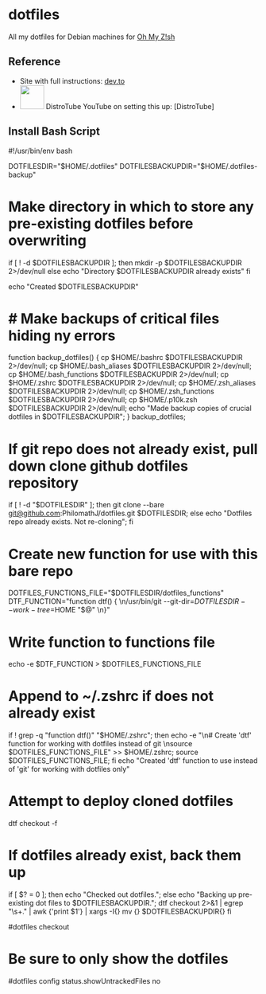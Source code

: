 # dotfiles
All my dotfiles for Debian machines for [Oh My Z!sh](https://ohmyz.sh/)

## Reference

- Site with full instructions: [dev.to](https://dev.to/bowmanjd/store-home-directory-config-files-dotfiles-in-git-using-bash-zsh-or-powershell-the-bare-repo-approach-35l3)
- [<img src="https://styles.redditmedia.com/t5_iaosk/styles/communityIcon_jwyv6sinaha41.jpg?width=256&s=15f9d40444aaa70b8d65a0aad2f0dd87ef58d0de" width="48" height="48">](https://www.youtube.com/watch?v=tBoLDpTWVOM&t=21s) DistroTube YouTube on setting this up: [DistroTube]


## Install Bash Script
#!/usr/bin/env bash

DOTFILESDIR="$HOME/.dotfiles"
DOTFILESBACKUPDIR="$HOME/.dotfiles-backup"

# Make directory in which to store any pre-existing dotfiles before overwriting
if [ ! -d $DOTFILESBACKUPDIR ]; then
  mkdir -p $DOTFILESBACKUPDIR 2>/dev/null
else
  echo "Directory $DOTFILESBACKUPDIR already exists"
fi

echo  "Created $DOTFILESBACKUPDIR"

# # Make backups of critical files hiding ny errors
function backup_dotfiles() {
  cp $HOME/.bashrc $DOTFILESBACKUPDIR 2>/dev/null;
  cp $HOME/.bash_aliases $DOTFILESBACKUPDIR 2>/dev/null;
  cp $HOME/.bash_functions $DOTFILESBACKUPDIR 2>/dev/null;
  cp $HOME/.zshrc $DOTFILESBACKUPDIR 2>/dev/null;
  cp $HOME/.zsh_aliases $DOTFILESBACKUPDIR 2>/dev/null;
  cp $HOME/.zsh_functions $DOTFILESBACKUPDIR 2>/dev/null;
  cp $HOME/.p10k.zsh $DOTFILESBACKUPDIR 2>/dev/null;
  echo "Made backup copies of crucial dotfiles in $DOTFILESBACKUPDIR";
}
backup_dotfiles;

# If git repo does not already exist, pull down clone github dotfiles repository
if [ ! -d "$DOTFILESDIR" ]; then
  git clone --bare git@github.com:PhilomathJ/dotfiles.git $DOTFILESDIR;
else
  echo  "Dotfiles repo already exists. Not re-cloning";
fi

# Create  new function for use with this bare repo
DOTFILES_FUNCTIONS_FILE="$DOTFILESDIR/dotfiles_functions"
DTF_FUNCTION="function dtf() { \n/usr/bin/git --git-dir=$DOTFILESDIR --work-tree=$HOME \"\$@\" \n}"
# Write function to functions file
echo -e $DTF_FUNCTION > $DOTFILES_FUNCTIONS_FILE
# Append to ~/.zshrc if does not already exist
if ! grep -q "function dtf()" "$HOME/.zshrc"; then
  echo -e "\n# Create 'dtf' function for working with dotfiles instead of git \nsource $DOTFILES_FUNCTIONS_FILE" >> $HOME/.zshrc;
  source $DOTFILES_FUNCTIONS_FILE;
fi
echo "Created 'dtf' function to use instead of 'git' for working with dotfiles only"

# Attempt to deploy cloned dotfiles
dtf checkout -f
# If dotfiles already exist, back them up
if [ $? = 0 ]; then
  echo "Checked out dotfiles.";
else
  echo "Backing up pre-existing dot files to $DOTFILESBACKUPDIR.";
  dtf checkout 2>&1 | egrep "\s+\." | awk {'print $1'} | xargs -I{} mv {} $DOTFILESBACKUPDIR{}
fi

#dotfiles checkout

# Be sure to only show the dotfiles
#dotfiles config status.showUntrackedFiles no

```
